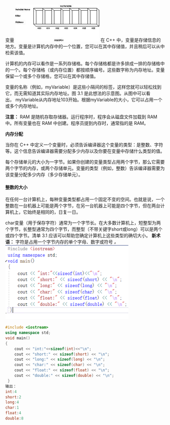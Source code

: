 变量
![](images/变量示意图.png)
在 C++ 中，变量是存储信息的地方。变量是计算机内存中的一个位置，您可以在其中存储值，并且稍后可以从中检索该值。

计算机的内存可以看作是一系列存储格。每个存储格都是许多排成一排的存储格中的一个。每个存储格（或内存位置）都按顺序编号。这些数字称为内存地址。变量保留一个或多个存储格，您可以在其中存储值。

变量的名称（例如，myVariable）是这些小隔间的标签，这样您就可以轻松找到它，而无需知道其实际内存地址。图 3.1 是此想法的示意图。从图中可以看出， myVariable从内存地址103开始​​。根据myVariable的大小，它可以占用一个或多个内存地址。

**注意：** RAM 是随机存取存储器。运行程序时，程序会从磁盘文件加载到 RAM 中。所有变量也在 RAM 中创建。程序员提到内存时，通常指的是 RAM。

**内存分配**

当你在 C++ 中定义一个变量时，必须告诉编译器这个变量的类型：是整数、字符等。这个信息告诉编译器需要分配多少内存以及你要在变量中存储什么类型的值。

每个存储单元的大小为一字节。如果你创建的变量类型占用两个字节，那么它需要两个字节的内存，或两个存储单元。变量的类型（例如，整数）告诉编译器需要为该变量分配多少内存（多少存储单元）。

#### 整数的大小

在任何一台计算机上，每种变量类型都占用一个固定不变的空间。也就是说，一个整数在一台机器上可能是两个字节，在另一台机器上可能是四个字节，但在两台计算机上，它始终是相同的，日复一日。

char变量（用于保存字符）通常为一个字节长。在大多数计算机上，短整型为两个字节，长整型通常为四个字节，而整型（不带关键字short或long）可以是两个或四个字节。清单 3.1 应该可以帮助您确定计算机上这些类型的确切大小。
**新术语：** 字符是占用一个字节内存的单个字母、数字或符号 _。_
![](images/变量占用字节数.png)

```cpp
#include <iostream>
using namespace std;
void main()
{
	cout << "int:"<<sizeof(int)<<"\n";
	cout << "short:" << sizeof(short) << "\n";
	cout << "long:" << sizeof(long) << "\n";
	cout << "char:" << sizeof(char) << "\n";
	cout << "float:" << sizeof(float) << "\n";
	cout << "double:" << sizeof(double) << "\n";
 }
输出：
int:4
short:2
long:4
char:1
float:4
double:8
```
